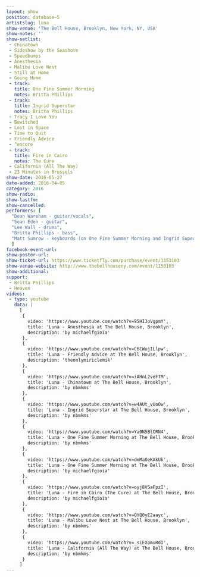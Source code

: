 ```yaml
---
layout: show
position: database-5
artistslug: luna
show-venue: 'The Bell House, Brooklyn, New York, NY, USA'
show-notes: ''
show-setlist: 
 - Chinatown
 - Sideshow by the Seashore
 - Speedbumps
 - Anesthesia
 - Malibu Love Nest
 - Still at Home
 - Going Home
 - track:
   title: One Fine Summer Morning
   notes: Britta Phillips
 - track:
   title: Ingrid Superstar
   notes: Britta Phillips
 - Tracy I Love You
 - Bewitched
 - Lost in Space
 - Time to Quit
 - Friendly Advice
 - ^encore
 - track:
   title: Fire in Cairo
   notes: The Cure
 - California (All The Way)
 - 23 Minutes in Brussels
show-date: 2016-05-27
date-added: 2016-04-05
category: 2016
show-radio: 
show-lastfm: 
show-cancelled: 
performers: [
  "Dean Wareham - guitar/vocals",
  "Sean Eden - guitar",
  "Lee Wall - drums",
  "Britta Phillips - bass",
  "Matt Sumrow - keyboards (on One Fine Summer Morning and Ingrid Superstar)"
  ]
facebook-event-url: 
show-poster-url: 
show-ticket-url: https://www.ticketfly.com/purchase/event/1153103
show-venue-website: http://www.thebellhouseny.com/event/1153103
show-additional: 
support:
 - Britta Phillips
 - Heaven
videos:
 - type: youtube
   data: |
     [
      { 
        video: 'https://www.youtube.com/watch?v=95HIJoVgpmY',
        title: 'Luna - Anesthesia at The Bell House, Brooklyn',
        description: 'by michaelfgioia'
      },
      { 
        video: 'https://www.youtube.com/watch?v=C6CWujILlpw',
        title: 'Luna - Friendly Advice at The Bell House, Brooklyn',
        description: 'theonlymiriclemik'
      },
      { 
        video: 'https://www.youtube.com/watch?v=iAHnL2veFTM',
        title: 'Luna - Chinatown at The Bell House, Brooklyn',
        description: 'by nbmkms'
      },
      { 
        video: 'https://www.youtube.com/watch?v=w4AUt_vUoOw',
        title: 'Luna - Ingrid Superstar at The Bell House, Brooklyn',
        description: 'by nbmkms'
      },
      { 
        video: 'https://www.youtube.com/watch?v=Ya0N5BlCRN4',
        title: 'Luna - One Fine Summer Morning at The Bell House, Brooklyn',
        description: 'by nbmkms'
      },
      { 
        video: 'https://www.youtube.com/watch?v=dmMaOeKAkUk',
        title: 'Luna - One Fine Summer Morning at The Bell House, Brooklyn',
        description: 'by michaelfgioia'
      },
      { 
        video: 'https://www.youtube.com/watch?v=oyj8VSaFpzI',
        title: 'Luna - Fire in Cairo (The Cure) at The Bell House, Brooklyn',
        description: 'by michaelfgioia'
      },
      { 
        video: 'https://www.youtube.com/watch?v=QYQ0yE2aayc',
        title: 'Luna - Malibu Love Nest at The Bell House, Brooklyn',
        description: 'by nbmkms'
      },
      { 
        video: 'https://www.youtube.com/watch?v=_siEXomuRdI',
        title: 'Luna - California (All The Way) at The Bell House, Brooklyn',
        description: 'by nbmkms'
      }
     ]
---
```


